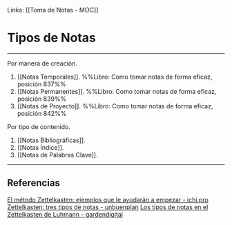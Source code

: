 Links: [[Toma de Notas - MOC]]

# Tipos de Notas
---

Por manera de creación.
1. [[Notas Temporales]]. %%Libro: Como tomar notas de forma eficaz, posición 837%%
2. [[Notas Permanentes]]. %%Libro: Como tomar notas de forma eficaz, posición 839%%
3. [[Notas de Proyecto]]. %%Libro: Como tomar notas de forma eficaz, posición 842%%

Por tipo de contenido.
1. [[Notas Bibliográficas]].
2. [[Notas Índice]].
3. [[Notas de Palabras Clave]].

---

## Referencias
[El método Zettelkasten: ejemplos que le ayudarán a empezar - ichi.pro](https://ichi.pro/es/el-metodo-zettelkasten-ejemplos-que-le-ayudaran-a-empezar-157824025533158)
[Zettelkasten: tres tipos de notas - unbuenplan](https://unbuenplan.blog/2020/08/09/zettelkasten-tres-tipos-de-notas/)
[Los tipos de notas en el Zettelkasten de Luhmann - gardendigital](https://gardendigital.blogspot.com/2021/01/los-tipos-de-notas-en-zettelkasten.html)